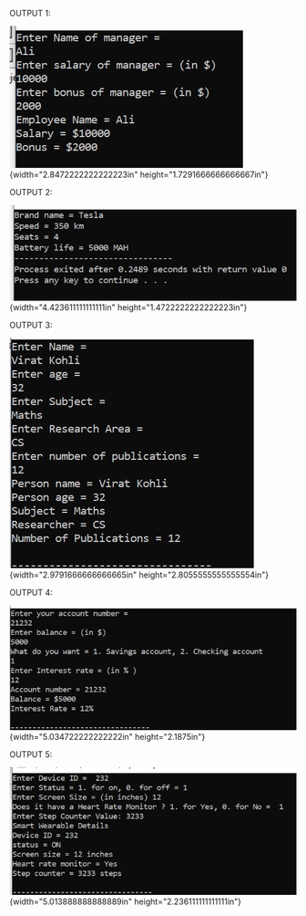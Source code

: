 OUTPUT 1:

![](./image1.JPG){width="2.8472222222222223in"
height="1.7291666666666667in"}

OUTPUT 2:

![](./image2.JPG){width="4.423611111111111in"
height="1.4722222222222223in"}

OUTPUT 3:

![](./image3.JPG){width="2.9791666666666665in"
height="2.8055555555555554in"}

OUTPUT 4:

![](./image4.JPG){width="5.034722222222222in" height="2.1875in"}

OUTPUT 5:

![](./image5.JPG){width="5.013888888888889in"
height="2.236111111111111in"}
